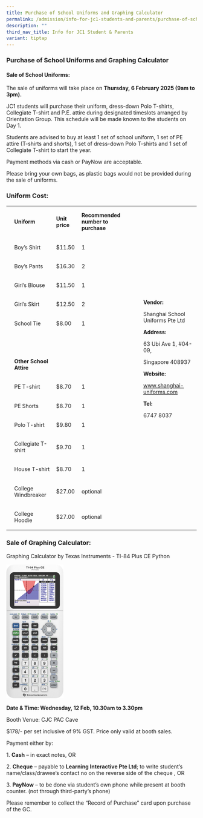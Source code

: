 ```yaml
---
title: Purchase of School Uniforms and Graphing Calculator
permalink: /admission/info-for-jc1-students-and-parents/purchase-of-school-uniforms-and-graphing-calculator/
description: ""
third_nav_title: Info for JC1 Student & Parents
variant: tiptap
---
```

<h3><strong>Purchase of School Uniforms and Graphing Calculator</strong></h3>
<h4>Sale of School Uniforms:</h4>
<p>The sale of uniforms will take place on <strong>Thursday, 6 February 2025 (9am to 3pm).</strong>&nbsp;</p>
<p>JC1 students will purchase their uniform, dress-down Polo T-shirts, Collegiate
T-shirt and P.E. attire during designated timeslots arranged by Orientation
Group. This schedule will be made known to the students on Day 1.&nbsp;</p>
<p>Students are advised to buy at least 1 set of school uniform, 1 set of
PE attire (T-shirts and shorts), 1 set of dress-down Polo T-shirts and
1 set of Collegiate T-shirt to start the year.&nbsp;</p>
<p>Payment methods via cash or PayNow are acceptable.&nbsp;</p>
<p>Please bring your own bags, as plastic bags would not be provided during
the sale of uniforms.</p>
<h3>Uniform Cost:</h3>
<table style="minWidth: 150px">
<colgroup>
<col>
<col>
<col>
<col>
<col>
<col>
</colgroup>
<tbody>
<tr>
<td rowspan="1" colspan="1">
<p>
<br>
</p>
</td>
<td rowspan="1" colspan="1">
<p><strong>Uniform</strong>
</p>
</td>
<td rowspan="1" colspan="1">
<p><strong>Unit price</strong>
</p>
</td>
<td rowspan="1" colspan="1">
<p><strong>Recommended number to purchase</strong>
</p>
</td>
<td rowspan="1" colspan="1">
<p>
<br>
</p>
</td>
<td rowspan="15" colspan="1">
<p><strong>Vendor:</strong>
</p>
<p>Shanghai School Uniforms Pte Ltd</p>
<p></p>
<p><strong>Address:</strong>
</p>
<p>63 Ubi Ave 1, #04-09,</p>
<p>Singapore 408937</p>
<p></p>
<p><strong>Website:</strong>
</p>
<p><a href="https://go.gov.sg/cjc-uniform" rel="noopener noreferrer nofollow" target="_blank"><u>www.shanghai-uniforms.com</u></a>
</p>
<p></p>
<p><strong>Tel:</strong>
</p>
<p>6747 8037</p>
<p>
<br>
<br>
</p>
</td>
</tr>
<tr>
<td rowspan="1" colspan="1">
<p>
<br>
</p>
</td>
<td rowspan="1" colspan="1">
<p>Boy’s Shirt</p>
</td>
<td rowspan="1" colspan="1">
<p>$11.50</p>
</td>
<td rowspan="1" colspan="1">
<p>1</p>
</td>
<td rowspan="1" colspan="1">
<p>
<br>
</p>
</td>
</tr>
<tr>
<td rowspan="1" colspan="1">
<p>
<br>
</p>
</td>
<td rowspan="1" colspan="1">
<p>Boy’s Pants</p>
</td>
<td rowspan="1" colspan="1">
<p>$16.30</p>
</td>
<td rowspan="1" colspan="1">
<p>2</p>
</td>
<td rowspan="1" colspan="1">
<p>
<br>
</p>
</td>
</tr>
<tr>
<td rowspan="1" colspan="1">
<p>
<br>
</p>
</td>
<td rowspan="1" colspan="1">
<p>Girl’s Blouse</p>
</td>
<td rowspan="1" colspan="1">
<p>$11.50</p>
</td>
<td rowspan="1" colspan="1">
<p>1</p>
</td>
<td rowspan="1" colspan="1">
<p>
<br>
</p>
</td>
</tr>
<tr>
<td rowspan="1" colspan="1">
<p>
<br>
</p>
</td>
<td rowspan="1" colspan="1">
<p>Girl’s Skirt</p>
</td>
<td rowspan="1" colspan="1">
<p>$12.50</p>
</td>
<td rowspan="1" colspan="1">
<p>2</p>
</td>
<td rowspan="1" colspan="1">
<p>
<br>
</p>
</td>
</tr>
<tr>
<td rowspan="1" colspan="1">
<p>
<br>
</p>
</td>
<td rowspan="1" colspan="1">
<p>School Tie</p>
</td>
<td rowspan="1" colspan="1">
<p>$8.00</p>
</td>
<td rowspan="1" colspan="1">
<p>1</p>
</td>
<td rowspan="1" colspan="1">
<p>
<br>
</p>
</td>
</tr>
<tr>
<td rowspan="1" colspan="1">
<p>
<br>
</p>
</td>
<td rowspan="1" colspan="1">
<p>
<br>
</p>
</td>
<td rowspan="1" colspan="1">
<p>
<br>
</p>
</td>
<td rowspan="1" colspan="1">
<p>
<br>
</p>
</td>
<td rowspan="1" colspan="1">
<p>
<br>
</p>
</td>
</tr>
<tr>
<td rowspan="1" colspan="1">
<p>
<br>
</p>
</td>
<td rowspan="1" colspan="1">
<p><strong>Other School Attire</strong>
</p>
</td>
<td rowspan="1" colspan="1">
<p>
<br>
</p>
</td>
<td rowspan="1" colspan="1">
<p>
<br>
</p>
</td>
<td rowspan="1" colspan="1">
<p>
<br>
</p>
</td>
</tr>
<tr>
<td rowspan="1" colspan="1">
<p>
<br>
</p>
</td>
<td rowspan="1" colspan="1">
<p>PE T-shirt</p>
</td>
<td rowspan="1" colspan="1">
<p>$8.70</p>
</td>
<td rowspan="1" colspan="1">
<p>1</p>
</td>
<td rowspan="1" colspan="1">
<p>
<br>
</p>
</td>
</tr>
<tr>
<td rowspan="1" colspan="1">
<p>
<br>
</p>
</td>
<td rowspan="1" colspan="1">
<p>PE Shorts</p>
</td>
<td rowspan="1" colspan="1">
<p>$8.70</p>
</td>
<td rowspan="1" colspan="1">
<p>1</p>
</td>
<td rowspan="1" colspan="1">
<p>
<br>
</p>
</td>
</tr>
<tr>
<td rowspan="1" colspan="1">
<p>
<br>
</p>
</td>
<td rowspan="1" colspan="1">
<p>Polo T-shirt</p>
</td>
<td rowspan="1" colspan="1">
<p>$9.80</p>
</td>
<td rowspan="1" colspan="1">
<p>1</p>
</td>
<td rowspan="1" colspan="1">
<p>
<br>
</p>
</td>
</tr>
<tr>
<td rowspan="1" colspan="1">
<p>
<br>
</p>
</td>
<td rowspan="1" colspan="1">
<p>Collegiate T-shirt</p>
</td>
<td rowspan="1" colspan="1">
<p>$9.70</p>
</td>
<td rowspan="1" colspan="1">
<p>1</p>
</td>
<td rowspan="1" colspan="1">
<p>
<br>
</p>
</td>
</tr>
<tr>
<td rowspan="1" colspan="1">
<p>
<br>
</p>
</td>
<td rowspan="1" colspan="1">
<p>House T-shirt</p>
</td>
<td rowspan="1" colspan="1">
<p>$8.70</p>
</td>
<td rowspan="1" colspan="1">
<p>1</p>
</td>
<td rowspan="1" colspan="1">
<p>
<br>
</p>
</td>
</tr>
<tr>
<td rowspan="1" colspan="1">
<p>
<br>
</p>
</td>
<td rowspan="1" colspan="1">
<p>College Windbreaker</p>
</td>
<td rowspan="1" colspan="1">
<p>$27.00</p>
</td>
<td rowspan="1" colspan="1">
<p>optional</p>
</td>
<td rowspan="1" colspan="1">
<p>
<br>
</p>
</td>
</tr>
<tr>
<td rowspan="1" colspan="1">
<p>
<br>
</p>
</td>
<td rowspan="1" colspan="1">
<p>College Hoodie</p>
</td>
<td rowspan="1" colspan="1">
<p>$27.00</p>
</td>
<td rowspan="1" colspan="1">
<p>optional</p>
</td>
<td rowspan="1" colspan="1">
<p>
<br>
</p>
</td>
</tr>
</tbody>
</table>
<h3>Sale of Graphing Calculator:</h3>
<p>Graphing Calculator by Texas Instruments - TI-84 Plus CE Python</p>
<p></p>
<div class="isomer-image-wrapper">
<img style="width: 30%;" height="auto" width="100%" alt="" src="/images/Graphing_Calculator.png">
</div>
<p><strong>Date &amp; Time: Wednesday, 12 Feb, 10.30am to 3.30pm</strong>
</p>
<p>Booth Venue: CJC PAC Cave</p>
<p>$178/- per set inclusive of 9% GST. Price only valid at booth sales.&nbsp;</p>
<p>Payment either by:</p>
<p>1. <strong>Cash</strong> – in exact notes, OR</p>
<p>2. <strong>Cheque</strong> – payable to <strong>Learning Interactive Pte Ltd</strong>;
to write student’s name/class/drawee’s contact no on the reverse side of
the cheque , OR</p>
<p>3. <strong>PayNow</strong> – to be done via student’s own phone while present
at booth counter. (not through third-party’s phone)</p>
<p>Please remember to collect the “Record of Purchase” card upon purchase
of the GC.</p>
